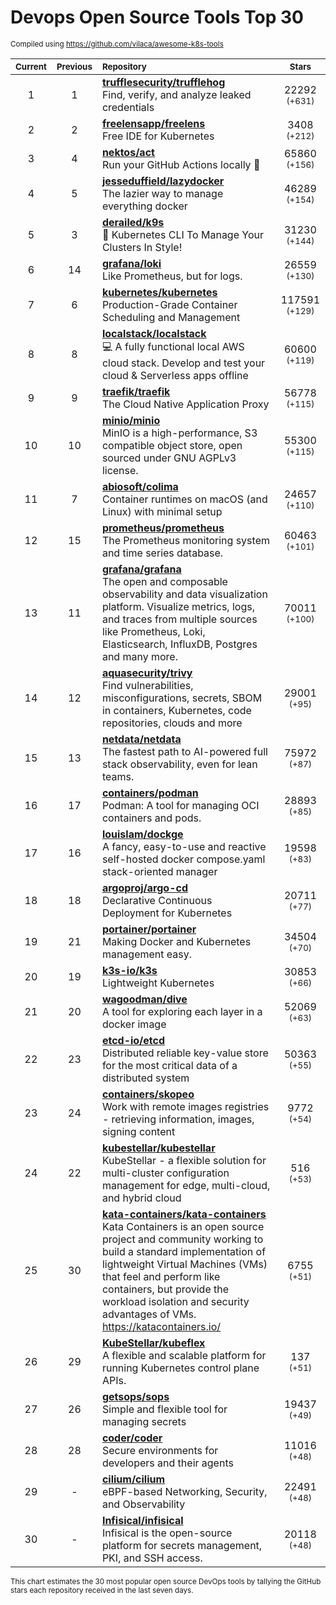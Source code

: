 # Devops Open Source Tools Top 30
<sup>Compiled using https://github.com/vilaca/awesome-k8s-tools</sup>
<div align="center">

|<sub>Current</sub>|<sub>Previous</sub>|<sub>Repository</sub>|<sub>Stars</sub>|
|:---:|:---:|:---|:---:|
|1|1|[**trufflesecurity/trufflehog**](https://github.com/trufflesecurity/trufflehog)<br/>Find, verify, and analyze leaked credentials|22292 <sup>(+631)</sup>|
|2|2|[**freelensapp/freelens**](https://github.com/freelensapp/freelens)<br/>Free IDE for Kubernetes|3408 <sup>(+212)</sup>|
|3|4|[**nektos/act**](https://github.com/nektos/act)<br/>Run your GitHub Actions locally 🚀|65860 <sup>(+156)</sup>|
|4|5|[**jesseduffield/lazydocker**](https://github.com/jesseduffield/lazydocker)<br/>The lazier way to manage everything docker|46289 <sup>(+154)</sup>|
|5|3|[**derailed/k9s**](https://github.com/derailed/k9s)<br/>🐶 Kubernetes CLI To Manage Your Clusters In Style!|31230 <sup>(+144)</sup>|
|6|14|[**grafana/loki**](https://github.com/grafana/loki)<br/>Like Prometheus, but for logs.|26559 <sup>(+130)</sup>|
|7|6|[**kubernetes/kubernetes**](https://github.com/kubernetes/kubernetes)<br/>Production-Grade Container Scheduling and Management|117591 <sup>(+129)</sup>|
|8|8|[**localstack/localstack**](https://github.com/localstack/localstack)<br/>💻 A fully functional local AWS cloud stack. Develop and test your cloud & Serverless apps offline|60600 <sup>(+119)</sup>|
|9|9|[**traefik/traefik**](https://github.com/traefik/traefik)<br/>The Cloud Native Application Proxy|56778 <sup>(+115)</sup>|
|10|10|[**minio/minio**](https://github.com/minio/minio)<br/>MinIO is a high-performance, S3 compatible object store, open sourced under GNU AGPLv3 license.|55300 <sup>(+115)</sup>|
|11|7|[**abiosoft/colima**](https://github.com/abiosoft/colima)<br/>Container runtimes on macOS (and Linux) with minimal setup|24657 <sup>(+110)</sup>|
|12|15|[**prometheus/prometheus**](https://github.com/prometheus/prometheus)<br/>The Prometheus monitoring system and time series database.|60463 <sup>(+101)</sup>|
|13|11|[**grafana/grafana**](https://github.com/grafana/grafana)<br/>The open and composable observability and data visualization platform. Visualize metrics, logs, and traces from multiple sources like Prometheus, Loki, Elasticsearch, InfluxDB, Postgres and many more. |70011 <sup>(+100)</sup>|
|14|12|[**aquasecurity/trivy**](https://github.com/aquasecurity/trivy)<br/>Find vulnerabilities, misconfigurations, secrets, SBOM in containers, Kubernetes, code repositories, clouds and more|29001 <sup>(+95)</sup>|
|15|13|[**netdata/netdata**](https://github.com/netdata/netdata)<br/>The fastest path to AI-powered full stack observability, even for lean teams.|75972 <sup>(+87)</sup>|
|16|17|[**containers/podman**](https://github.com/containers/podman)<br/>Podman: A tool for managing OCI containers and pods.|28893 <sup>(+85)</sup>|
|17|16|[**louislam/dockge**](https://github.com/louislam/dockge)<br/>A fancy, easy-to-use and reactive self-hosted docker compose.yaml stack-oriented manager|19598 <sup>(+83)</sup>|
|18|18|[**argoproj/argo-cd**](https://github.com/argoproj/argo-cd)<br/>Declarative Continuous Deployment for Kubernetes|20711 <sup>(+77)</sup>|
|19|21|[**portainer/portainer**](https://github.com/portainer/portainer)<br/>Making Docker and Kubernetes management easy.|34504 <sup>(+70)</sup>|
|20|19|[**k3s-io/k3s**](https://github.com/k3s-io/k3s)<br/>Lightweight Kubernetes|30853 <sup>(+66)</sup>|
|21|20|[**wagoodman/dive**](https://github.com/wagoodman/dive)<br/>A tool for exploring each layer in a docker image|52069 <sup>(+63)</sup>|
|22|23|[**etcd-io/etcd**](https://github.com/etcd-io/etcd)<br/>Distributed reliable key-value store for the most critical data of a distributed system|50363 <sup>(+55)</sup>|
|23|24|[**containers/skopeo**](https://github.com/containers/skopeo)<br/>Work with remote images registries - retrieving information, images, signing content|9772 <sup>(+54)</sup>|
|24|22|[**kubestellar/kubestellar**](https://github.com/kubestellar/kubestellar)<br/>KubeStellar - a flexible solution for multi-cluster configuration management for edge, multi-cloud, and hybrid cloud|516 <sup>(+53)</sup>|
|25|30|[**kata-containers/kata-containers**](https://github.com/kata-containers/kata-containers)<br/>Kata Containers is an open source project and community working to build a standard implementation of lightweight Virtual Machines (VMs) that feel and perform like containers, but provide the workload isolation and security advantages of VMs. https://katacontainers.io/|6755 <sup>(+51)</sup>|
|26|29|[**KubeStellar/kubeflex**](https://github.com/KubeStellar/kubeflex)<br/>A flexible and scalable platform for running Kubernetes control plane APIs.|137 <sup>(+51)</sup>|
|27|26|[**getsops/sops**](https://github.com/getsops/sops)<br/>Simple and flexible tool for managing secrets|19437 <sup>(+49)</sup>|
|28|28|[**coder/coder**](https://github.com/coder/coder)<br/>Secure environments for developers and their agents|11016 <sup>(+48)</sup>|
|29|-|[**cilium/cilium**](https://github.com/cilium/cilium)<br/>eBPF-based Networking, Security, and Observability|22491 <sup>(+48)</sup>|
|30|-|[**Infisical/infisical**](https://github.com/Infisical/infisical)<br/>Infisical is the open-source platform for secrets management, PKI, and SSH access.|20118 <sup>(+48)</sup>|


</div>

<sub>This chart estimates the 30 most popular open source DevOps tools by tallying the GitHub stars each repository received in the last seven days.</sub>
